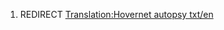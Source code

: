 1.  REDIRECT [Translation:Hovernet autopsy
    txt/en](Translation:Hovernet_autopsy_txt/en "wikilink")
